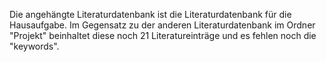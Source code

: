 Die angehängte Literaturdatenbank ist die Literaturdatenbank für die Hausaufgabe. Im Gegensatz zu der anderen Literaturdatenbank im Ordner "Projekt" beinhaltet diese noch 21  Literatureinträge und es fehlen noch die "keywords".
